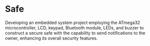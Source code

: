 # Safe
Developing an embedded system project employing the ATmega32 microcontroller, LCD, keypad, Bluetooth module, LEDs, and buzzer to construct a secure safe with the capability to send notifications to the owner, enhancing its overall security features.
